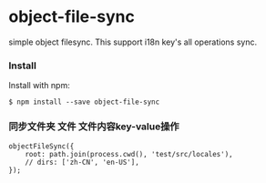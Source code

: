 # object-file-sync
simple object filesync. This support i18n key's all operations sync.

### Install
Install with npm:

`$ npm install --save object-file-sync`

### 同步文件夹 文件 文件内容key-value操作

```
objectFileSync({
    root: path.join(process.cwd(), 'test/src/locales'),
    // dirs: ['zh-CN', 'en-US'],
});

```
